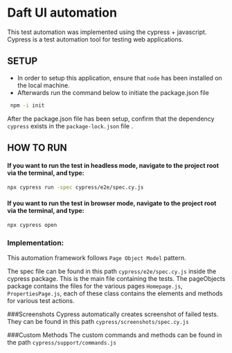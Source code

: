 # Daft UI automation
This test automation was implemented using the cypress + javascript.
Cypress is a test automation tool for testing web applications.

## SETUP
* In order to setup this application, ensure that <code>node</code> has been installed on the local machine.
* Afterwards run the command below to initiate the package.json file
```sh
 npm -i init
```
After the package.json file has been setup, confirm that the dependency <code>cypress</code> exists in the <code>package-lock.json</code> file .

## HOW TO RUN

#### If you want to run the test in headless mode, navigate to the project root via the terminal, and type:
```sh
npx cypress run -spec cypress/e2e/spec.cy.js 
```

#### If you want to run the test in browser mode, navigate to the project root via the terminal, and type:
```sh
npx cypress open
```

### Implementation:
This automation framework follows `Page Object Model` pattern.

The spec file can be found in this path `cypress/e2e/spec.cy.js` inside the cypress package. This is the main file containing the tests.
The pageObjects package contains the files for the various pages `Homepage.js`, `PropertiesPage.js`, each of these class contains the elements and methods for various test actions.

###Screenshots
Cypress automatically creates screenshot of failed tests. They can be found in this path `cypress/screenshots/spec.cy.js`

###Custom Methods
The custom commands and methods can be found in the path `cypress/support/commands.js`